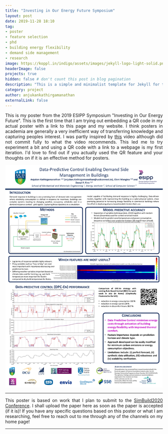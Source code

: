 ```yaml
---
title: "Investing in Our Energy Future Symposium"
layout: post
date: 2019-11-28 18:10
tag: 
- poster
- feature selection
- phd
- building energy flexibility
- demand side management
- research
image: https://koppl.in/indigo/assets/images/jekyll-logo-light-solid.png
headerImage: false
projects: true
hidden: false # don't count this post in blog pagination
description: "This is a simple and minimalist template for Jekyll for those who likes to eat noodles."
category: project
author: anjukankathirgamanathan
externalLink: false
---
```

<div style="text-align: justify">

This is my poster from the 2019 ESIPP Symposium "Investing in Our Energy Future". This is the first time that I am trying out embedding a QR code
in my actual poster with a link to this page and my website. I think posters in academia are generally a very inefficient way of transferring knowledge and capturing peoples
interest. I was partly inspired by <a href="https://www.youtube.com/watch?v=1RwJbhkCA58">this</a> video although did not commit fully to what the video recommends. This led me to try experiment a bit and using a QR code with a link to a webpage is my first iteration. I'd love to find out if you actually used the QR feature and your thoughts on if it 
is an effective method for posters.

</div>

![Poster](/assets/images/ESIPP_Symposium_2019_Kathirgamanathan_Anjukan_Poster.jpg)

---

<div style="text-align: justify">

This poster is based on work that I plan to submit to the 
<a href="https://www.ashrae.org/conferences/topical-conferences/2020-building-performance-analysis-conference-simbuild">SimBuild2020 Conference</a>.
I shall upload the paper here as soon as the paper is accepted (if it is)! If you have any specific questions based on this poster or what I am researching, feel
free to reach out to me through any of the channels on my home page!

</div>

---

